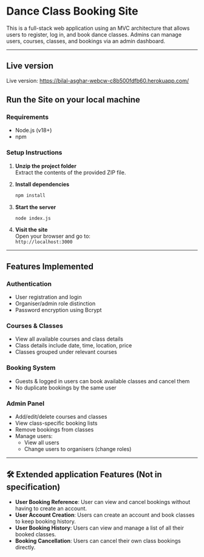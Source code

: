 # Dance Class Booking Site

This is a full-stack web application using an MVC architecture that allows users to register, log in, and book dance classes. Admins can manage users, courses, classes, and bookings via an admin dashboard.

---

## Live version

Live version: https://bilal-asghar-webcw-c8b500fdfb60.herokuapp.com/

## Run the Site on your local machine

### Requirements
- Node.js (v18+)
- npm

### Setup Instructions

1. **Unzip the project folder**  
   Extract the contents of the provided ZIP file.

2. **Install dependencies**  
   ```bash
   npm install
   ```

3. **Start the server**  
   ```bash
   node index.js
   ```

4. **Visit the site**  
   Open your browser and go to:  
   `http://localhost:3000`

---

## Features Implemented

### Authentication
- User registration and login
- Organiser/admin role distinction
- Password encryption using Bcrypt

### Courses & Classes
- View all available courses and class details
- Class details include date, time, location, price
- Classes grouped under relevant courses

### Booking System
- Guests & logged in users can book available classes and cancel them
- No duplicate bookings by the same user

### Admin Panel
- Add/edit/delete courses and classes
- View class-specific booking lists
- Remove bookings from classes
- Manage users:
  - View all users
  - Change users to organisers (change roles)

---

## 🛠️ Extended application Features (Not in specification)

- **User Booking Reference**: User can view and cancel bookings without having to create an account.
- **User Account Creation**: Users can create an account and book classes to keep booking history.
- **User Booking History**: Users can view and manage a list of all their booked classes.
- **Booking Cancellation**: Users can cancel their own class bookings directly.
